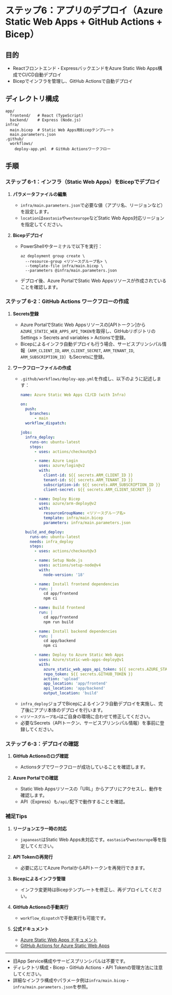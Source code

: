 # ステップ6：アプリのデプロイ（Azure Static Web Apps + GitHub Actions + Bicep）

## 目的
- Reactフロントエンド・ExpressバックエンドをAzure Static Web Apps構成でCI/CD自動デプロイ
- Bicepでインフラを管理し、GitHub Actionsで自動デプロイ

## ディレクトリ構成

```
app/
  frontend/   # React (TypeScript)
  backend/    # Express (Node.js)
infra/
  main.bicep  # Static Web Apps用Bicepテンプレート
  main.parameters.json
.github/
  workflows/
    deploy-app.yml  # GitHub Actionsワークフロー
```

## 手順

### ステップ 6-1：インフラ（Static Web Apps）をBicepでデプロイ
1. **パラメータファイルの編集**
   - `infra/main.parameters.json`で必要な値（アプリ名、リージョンなど）を設定します。
   - `location`は`eastasia`や`westeurope`などStatic Web Apps対応リージョンを指定してください。

2. **Bicepデプロイ**
   - PowerShellやターミナルで以下を実行：
     ```pwsh
     az deployment group create \
       --resource-group <リソースグループ名> \
       --template-file infra/main.bicep \
       --parameters @infra/main.parameters.json
     ```
   - デプロイ後、Azure PortalでStatic Web Appsリソースが作成されていることを確認します。

### ステップ 6-2：GitHub Actions ワークフローの作成
1. **Secrets登録**
   - Azure PortalでStatic Web Appsリソースの[APIトークン]から`AZURE_STATIC_WEB_APPS_API_TOKEN`を取得し、GitHubリポジトリのSettings > Secrets and variables > Actionsで登録。
   - Bicepによるインフラ自動デプロイも行う場合、サービスプリンシパル情報（`ARM_CLIENT_ID`, `ARM_CLIENT_SECRET`, `ARM_TENANT_ID`, `ARM_SUBSCRIPTION_ID`）もSecretsに登録。

2. **ワークフローファイルの作成**
   - `.github/workflows/deploy-app.yml`を作成し、以下のように記述します：
     ```yaml
     name: Azure Static Web Apps CI/CD (with Infra)

     on:
       push:
         branches:
           - main
       workflow_dispatch:

     jobs:
       infra_deploy:
         runs-on: ubuntu-latest
         steps:
           - uses: actions/checkout@v3

           - name: Azure Login
             uses: azure/login@v2
             with:
               client-id: ${{ secrets.ARM_CLIENT_ID }}
               tenant-id: ${{ secrets.ARM_TENANT_ID }}
               subscription-id: ${{ secrets.ARM_SUBSCRIPTION_ID }}
               client-secret: ${{ secrets.ARM_CLIENT_SECRET }}

           - name: Deploy Bicep
             uses: azure/arm-deploy@v2
             with:
               resourceGroupName: <リソースグループ名>
               template: infra/main.bicep
               parameters: infra/main.parameters.json

       build_and_deploy:
         runs-on: ubuntu-latest
         needs: infra_deploy
         steps:
           - uses: actions/checkout@v3

           - name: Setup Node.js
             uses: actions/setup-node@v4
             with:
               node-version: '18'

           - name: Install frontend dependencies
             run: |
               cd app/frontend
               npm ci

           - name: Build frontend
             run: |
               cd app/frontend
               npm run build

           - name: Install backend dependencies
             run: |
               cd app/backend
               npm ci

           - name: Deploy to Azure Static Web Apps
             uses: Azure/static-web-apps-deploy@v1
             with:
               azure_static_web_apps_api_token: ${{ secrets.AZURE_STATIC_WEB_APPS_API_TOKEN }}
               repo_token: ${{ secrets.GITHUB_TOKEN }}
               action: 'upload'
               app_location: 'app/frontend'
               api_location: 'app/backend'
               output_location: 'build'
     ```
   - `infra_deploy`ジョブでBicepによるインフラ自動デプロイを実施し、完了後にアプリ本体のデプロイを行います。
   - `<リソースグループ名>`はご自身の環境に合わせて修正してください。
   - 必要なSecrets（APIトークン、サービスプリンシパル情報）を事前に登録してください。

### ステップ 6-3：デプロイの確認
1. **GitHub Actionsのログ確認**
   - Actionsタブでワークフローが成功していることを確認します。

2. **Azure Portalでの確認**
   - Static Web Appsリソースの「URL」からアプリにアクセスし、動作を確認します。
   - API（Express）も`/api/`配下で動作することを確認。

### 補足Tips
1. **リージョンエラー時の対応**
   - `japaneast`はStatic Web Apps未対応です。`eastasia`や`westeurope`等を指定してください。

2. **API Tokenの再発行**
   - 必要に応じてAzure PortalからAPIトークンを再発行できます。

3. **Bicepによるインフラ管理**
   - インフラ変更時はBicepテンプレートを修正し、再デプロイしてください。

4. **GitHub Actionsの手動実行**
   - `workflow_dispatch`で手動実行も可能です。

5. **公式ドキュメント**
   - [Azure Static Web Apps ドキュメント](https://learn.microsoft.com/ja-jp/azure/static-web-apps/)
   - [GitHub Actions for Azure Static Web Apps](https://github.com/Azure/static-web-apps-deploy)

---

- 旧App Service構成やサービスプリンシパルは不要です。
- ディレクトリ構成・Bicep・GitHub Actions・API Tokenの管理方法に注意してください。
- 詳細なインフラ構成やパラメータ例は`infra/main.bicep`・`infra/main.parameters.json`を参照。